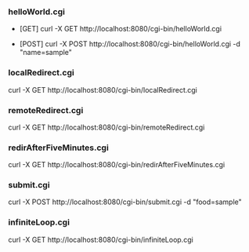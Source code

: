 ### helloWorld.cgi
- [GET]
curl -X GET http://localhost:8080/cgi-bin/helloWorld.cgi

- [POST]
curl -X POST http://localhost:8080/cgi-bin/helloWorld.cgi -d "name=sample"


### localRedirect.cgi
curl -X GET http://localhost:8080/cgi-bin/localRedirect.cgi


### remoteRedirect.cgi
curl -X GET http://localhost:8080/cgi-bin/remoteRedirect.cgi


### redirAfterFiveMinutes.cgi
curl -X GET http://localhost:8080/cgi-bin/redirAfterFiveMinutes.cgi


### submit.cgi
curl -X POST http://localhost:8080/cgi-bin/submit.cgi -d "food=sample"


### infiniteLoop.cgi
curl -X GET http://localhost:8080/cgi-bin/infiniteLoop.cgi